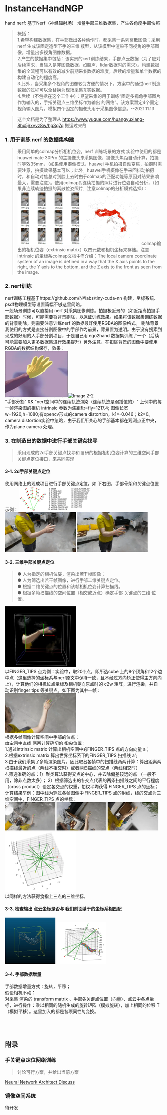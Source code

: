 # InstanceHandNGP
hand nerf: 基于Nerf（神经辐射场） 增量手部三维数据集，产生各角度手部快照
>概括：<br>
1.希望构建数据集，在手部做出各种动作时，都采集一系列离散图像；采用 nerf 生成该固定造型下手的三维 模型，从该模型中渲染不同视角的手部图像，增量出多视角图像数据。<br>
2.产生的数据集中包括：该实景的nerf训练结果，手部点云数据（为了应对后续需求，当输入是非图像数据，如超声、lidar数据时的需求）。构建数据集的全流程可以有效的减少前期采集数据的难度，后续的增量和单个数据的构建自动化的程度高。<br>
3.此外，当采集多个视角的图像较为方便的情况下，方案中的通过nerf制造数据的过程可以全替换为现场采集真实数据。<br>
4.后续（不包括在这个工作中）：期望采集的用于训练“固定多视角手部图片作为输入的，手指关键点三维坐标作为输出 的网络”。该方案暂定4个固定视角输入图片，模拟四个固定的摄像头用于采集图像信息。--2021.11.13<br>

>这个文档是为了整理从 https://www.yuque.com/huangyuxiang-8hx5j/xyvz8w/hg3g7q 搬运过来的

### 1. 用于训练 nerf 的数据集构建
>采用简单的colmap分析相机位姿，nerf 训练场景的方式
实验中使用的都是huawei mate 30Pro 的主摄像头来采集图像，摄像头焦距自动计算，拍摄时等效35mm，（如果使用摄像模式，huawei 手机拍摄自动变焦，拍摄时需要注意，拍摄效果基本可以；此外，huawei手机摄像在手来回抖动拍摄时，和自动对焦总对到脸上去时由于colmap的匹配功能等原因对结果影响最大，需要注意）。使用colmap对连续拍摄的照片进行位姿自动分析，（如果非连续轨迹拍摄的离散位姿照片，注意colmap的分析模式选择）：
<img src="./display/1.png" alt="Image 1-1" width="45%"/><img src="./display/1-2.png" alt="Image 1-2" width="40%"/>
colmap输出的相机位姿（extrinsic matrix）以四元数和相机坐标来存储。注意intrinsic 的坐标系colmap文档中有介绍：The local camera coordinate system of an image is defined in a way that the X axis points to the right, the Y axis to the bottom, and the Z axis to the front as seen from the image.  

### 2. nerf训练
nerf训练工程基于https://github.com/NVlabs/tiny-cuda-nn 构建，坐标系统、psdf物理模型等设置篇幅不够这里简略。<br>
一般场景训练可以直接用 nerf 对采集图像训练。拍摄极近景的（如近距离拍摄手部数据）时候，可能需要将背景剔除，以保证训练效果。如果将该数据集训练数据的背景剔除，则需要注意训练nerf 的数据最好使用RGBA的图像格式。 剔除背景我使用的方式是直接分割图像中的手部作为前景，背景置为透明。由于没有搜索到现成的好用的人手部分割项目，于是自己用 ego2hand 数据集训练了一个（后续可能需要加入更多数据集进行效果提升）另外注意，在扣除背景的图像中要使用RGBA的数据结构保存，效果：<br>
<img src="./display/2.png" alt="Image 2-1" width="40%" /><img src="./display/2-2.gif" alt="Image 2-2" width="45%"/>
<br>"手部分割"   &&   "nerf空间中的连续轨迹渲染（连续轨迹是弱插值的）"
上例中的每一帧渲染图的相机 intrinsic 参数为焦距flx=fly=1217.4; 图像长宽w=1920,h=1080;有opencv形式的camera distortion，k1=-0.046；k2=0。camera distortion实验中忽略，由于我们所关心的手部基本都在观测点正中央，作为plane camera 处理。

### 3. 在制造出的数据中进行手部关键点找寻
>采用现成的2d手部关键点找寻和 自研的根据相机位姿计算的三维空间手部关键点定位接口，来共同实现
#### 3-1. 2d手部关键点定位
使用网络上的现成项目进行手部关键点定位。如 下右图，手部骨架和关键点位置示例：
<img src="./display/3.png" alt="Image 3-1" width="45%"/><br>
<img src="./display/3-2.jpg" alt="Image 3-2" width="45%"/>
<img src="./display/3-3.jpg" alt="Image 3-3" width="45%"/>

#### 3-2. 三维手部关键点定位
>● 人为指定的相机位姿，渲染出若干帧图像；<br>
● 人为筛选出若干帧图像，进行手部二维关键点定位。<br>
● 根据二维关键点的位置和该帧相机位姿计算扫描线。<br>
● 根据多帧扫描线的空间位置（相交或近点）确定手部 关键点的三维 位置。

<img src="./display/4.png" alt="Image 4" width="45%"/><br>
以FINGER_TIPS 点为例：实验中，取20个点，即所选cube 上的8个顶角和12个边中点（这里选择的坐标系与nerf原文中保持一致，且不经过方向矫正使得主方向向上），计算他们的相机位点坐标及相机朝向原点时的 c2w 矩阵，进行渲染，并自动识别finger tips 等关键点，如下图为其中一帧：<br>
<img src="./display/5.jpg" alt="Image 5" width="45%"/><br>
根据多帧图像计算空间中手部的位点：<br>
由空间中直线  两两计算确切的 指尖位置：<br>
1.通过intrinsic matrix 计算出相机空间中的FINGER_TIPS 点的方向向量 a；<br>
2.根据extrinsic matrix 算出世界坐标系下的FINGER_TIPS 扫描线 a';<br>
3.由于我们采集了多帧渲染图片，因此取出各帧中的扫描线两两计算：算出距离两扫描线最近的点（两线不相交时）或者两扫描线的交点（两线相交时）<br>
4.筛选准确的点：1）聚类算法获得交点的中心，并去除偏差较远的点 （一般不用，除非点数太多）； 2）根据筛选出的各交点代表的两条扫描线之间的平行程度（cross product）设定各交点的权重，加权平均获得 FINGER_TIPS 点的坐标；<br>
计算结果举例：图中线为穿过各帧图像中 FINGER_TIPS 点的射线，线的交点为三维空间中，FINGER_TIPS 点的坐标：<br>
<img src="./display/6-1.jpg" alt="Image 6-1" width="32%"/>
<img src="./display/6-2.jpg" alt="Image 6-2" width="32%"/>
<img src="./display/6-3.jpg" alt="Image 6-3" width="32%"/><br>
<img src="./display/6-4.png" alt="Image 6-4" width="45%"/><br>
以同样的方法获得食指上三点的三维坐标。

#### 3-3. 检查输出 点云坐标是否与 我们前面基于的坐标系相匹配
<img src="./display/7-1.png" alt="Image 7-1" width="32%"/>
<img src="./display/7-2.png" alt="Image 7-2" width="32%"/><br>

#### 3-4. 手部数据增量
手部数据增量方式：旋转，平移；<br>
假设相机不动：<br>
对采集 渲染的 transform matrix 、手部各关键点位置（向量）、点云中各点坐标，进行操作：乘以相同的随机生成的旋转矩阵（模拟旋转），加上相同的位移 T（模拟平移）。这里加入的都是各项同性的变换。<br>
<br>
<br>
<br>
## 附录
### 手关键点定位网络训练

>讨论可行方案，并给出当前方案

[Neural Network Architect Discuss](doc/3DDetrNet.md)

### 镜像空间系统
待开发